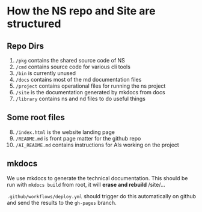 # How the NS repo and Site are structured

## Repo Dirs

1. `/pkg` contains the shared source code of NS
2. `/cmd` contains source code for various cli tools
3. `/bin` is currently unused
4. `/docs` contains most of the md documentation files
5. `/project` contains operational files for running the ns project
6. `/site` is the documentation generated by mkdocs from docs
7. `/library` contains ns and nd files to do useful things

## Some root files

8. `/index.html` is the website landing page
9. `/README.md` is front page matter for the github repo
10. `/AI_README.md` contains instructions for AIs working on the project

## mkdocs

We use mkdocs to generate the technical documentation. This should be run with `mkdocs build` from root, it will **erase and rebuild** /site/...

`.github/workflows/deploy.yml` should trigger do this automatically on github and send the results to the `gh-pages` branch.
